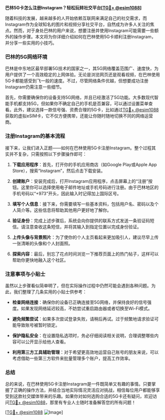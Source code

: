 **巴林5G卡怎么注册Instagram？轻松玩转社交平台[[TG💪+ @esim1088](https://t.me/s/esim1088)]**

随着科技的发展，越来越多的人开始依赖互联网来满足自己的社交需求，而Instagram作为全球知名的图片和视频分享社交平台，自然成为许多人关注的焦点。然而，对于身处巴林的用户来说，想要注册并使用Instagram可能需要一些额外的操作步骤。本文将为你详细介绍如何在巴林使用5G卡顺利注册Instagram，并分享一些实用的小技巧。

### 巴林的5G网络环境

巴林是中东地区最早部署5G技术的国家之一，其5G网络覆盖范围广、速度快，为用户提供了一个高效稳定的上网体验。无论是浏览网页还是观看视频，在巴林使用5G卡都能感受到飞一般的速度。不过，尽管网络条件优越，但想要成功注册Instagram仍需注意一些细节。

首先，你需要确保你的设备支持5G网络，并且已经激活了5G功能。大多数现代智能手机都支持5G，但如果你不确定自己的手机是否兼容，可以通过设置菜单查看。此外，建议选择一款信号强、资费合理的5G卡，比如通过[TG💪+ @esim1088](https://t.me/s/esim1088)获取的虚拟eSIM卡，它不仅方便携带，还能让你随时随地切换不同的网络运营商。

### 注册Instagram的基本流程

接下来，让我们进入正题——如何在巴林使用5G卡注册Instagram。整个过程其实并不复杂，只需按照以下步骤操作即可：

1. **下载应用程序**：首先，打开你的手机应用商店（如Google Play或Apple App Store），搜索“Instagram”，然后点击下载安装。
   
2. **创建账户**：安装完成后，打开Instagram应用程序，点击屏幕上的“注册”按钮。这里你可以选择使用电子邮件地址或手机号码进行注册。由于巴林地区的手机号码以“+973”开头，因此输入时记得加上国际区号。

3. **填写个人信息**：接下来，你需要填写一些基本资料，包括用户名、密码以及个人简介等。这些信息将帮助其他用户更好地了解你。

4. **验证身份**：完成上述步骤后，系统会向你提供的联系方式发送一条验证码短信。请注意查收这条短信，并将其输入到指定位置以完成身份验证。

5. **上传头像与背景照片**：为了使你的个人主页看起来更加吸引人，建议尽早上传一张清晰的头像和个人封面照。

6. **探索内容**：最后，别忘了花点时间浏览一下推荐页面上的热门帖子，这样可以帮助你更快地融入这个社区。

### 注意事项与小贴士

虽然以上步骤看似简单明了，但在实际操作过程中仍然可能会遇到各种问题。为此，我们整理了几条实用的小贴士供参考：

- **检查网络连接**：确保你的设备已正确连接至5G网络，并保持良好的信号强度。如果发现网络延迟较高，不妨尝试重启路由器或者切换至Wi-Fi模式。
  
- **避免频繁尝试**：如果多次尝试登录失败，请稍后再试。过于频繁地请求验证可能导致账号被暂时锁定。

- **保护隐私安全**：在设置隐私选项时，务必仔细阅读相关说明，合理调整哪些内容可以公开显示给他人查看。

- **利用第三方工具辅助管理**：对于希望更高效地运营自己账号的朋友来说，可以考虑借助一些第三方软件来批量管理多个账户，提高工作效率。

### 总结

总的来说，在巴林使用5G卡注册Instagram是一件既简单又有趣的事情。只要掌握了正确的操作方法，并结合当地实际情况灵活应对挑战，相信每位用户都能够享受到这款社交媒体带来的乐趣。如果你对如何选购合适的5G卡还有疑问，欢迎访问[TG💪+ @esim1088](https://t.me/s/esim1088)，那里有专业人士随时准备解答您的所有问题！

[[TG💪+ @esim1088](https://t.me/s/esim1088) ![Image](https://i.postimg.cc/4NQfJmqS/Snipaste-2025-05-13-00-14-12.png)]